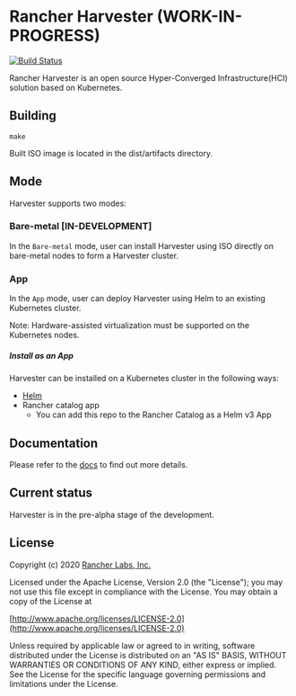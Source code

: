 Rancher Harvester (WORK-IN-PROGRESS)
========
[![Build Status](https://drone-publish.rancher.io/api/badges/rancher/harvester/status.svg)](https://drone-publish.rancher.io/rancher/harvester)

Rancher Harvester is an open source Hyper-Converged Infrastructure(HCI) solution based on Kubernetes.

## Building

`make`

Built ISO image is located in the dist/artifacts directory.

## Mode

Harvester supports two modes:

### Bare-metal [IN-DEVELOPMENT]

In the `Bare-metal` mode, user can install Harvester using ISO directly on bare-metal nodes to form a Harvester cluster.

### App

In the `App` mode, user can deploy Harvester using Helm to an existing Kubernetes cluster.

Note: Hardware-assisted virtualization must be supported on the Kubernetes nodes.

##### Install as an App
Harvester can be installed on a Kubernetes cluster in the following ways:
- [Helm](https://github.com/rancher/harvester/tree/master/deploy/charts/harvester)
- Rancher catalog app
    - You can add this repo to the Rancher Catalog as a Helm v3 App

## Documentation
Please refer to the [docs](./docs) to find out more details.

## Current status

Harvester is in the pre-alpha stage of the development.

## License
Copyright (c) 2020 [Rancher Labs, Inc.](http://rancher.com)

Licensed under the Apache License, Version 2.0 (the "License");
you may not use this file except in compliance with the License.
You may obtain a copy of the License at

[http://www.apache.org/licenses/LICENSE-2.0](http://www.apache.org/licenses/LICENSE-2.0)

Unless required by applicable law or agreed to in writing, software
distributed under the License is distributed on an "AS IS" BASIS,
WITHOUT WARRANTIES OR CONDITIONS OF ANY KIND, either express or implied.
See the License for the specific language governing permissions and
limitations under the License.

